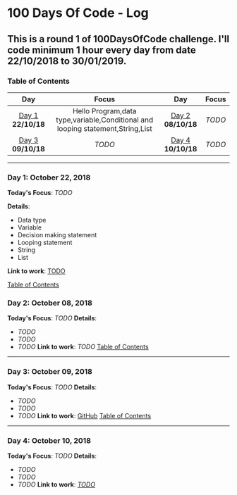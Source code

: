 # 100 Days Of Code - Log
## This is a round 1 of 100DaysOfCode challenge. I'll code minimum 1 hour every day from date 22/10/2018 to 30/01/2019.
<a name="toc"></a>
### Table of Contents 
|Day|Focus|Day|Focus|
|:---:|:-----:|:---:|:-----:|
|[Day 1](#day-1) **22/10/18**|Hello Program,data type,variable,Conditional and looping statement,String,List|[Day 2](#day-2) **08/10/18**| _TODO_ |
|[Day 3](#day-3) **09/10/18**|_TODO_ |[Day 4](#day-4) **10/10/18**| _TODO_ |
----------
<a name="day-1"></a>
### Day 1: October 22, 2018 
**Today's Focus**: _TODO_

**Details**:
 - Data type
 - Variable
 - Decision making statement
 - Looping statement
 - String
 - List

**Link to work**: [TODO](https://github.com/Khushi55/100DaysOfCode#day-1-october-22-2018)

   [Table of Contents](#toc)

<a name="day-2"></a>
### Day 2: October 08, 2018
**Today's Focus**: _TODO_
**Details**:
 - _TODO_
 - _TODO_
 - _TODO_
**Link to work**: _TODO_
[Table of Contents](#toc)
----------
<a name="day-3"></a>
### Day 3: October 09, 2018 
**Today's Focus**: _TODO_
**Details**:
 - _TODO_
 - _TODO_
 - _TODO_
**Link to work**: [GitHub]()
[Table of Contents](#toc)
----------
<a name="day-4"></a>
### Day 4: October 10, 2018 
**Today's Focus**: _TODO_
**Details**:
 - _TODO_
 - _TODO_
 - _TODO_
**Link to work**: [_TODO_]()